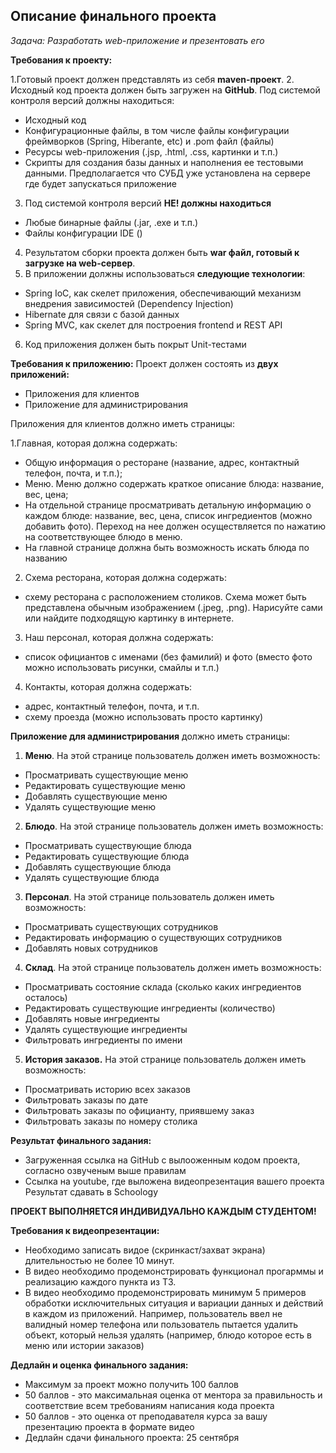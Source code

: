 **Описание финального проекта**
---------------------

*Задача: Разработать web-приложение и презентовать его*

**Требования к проекту:**

1.Готовый проект должен представлять из себя **maven-проект**.
2. Исходный код проекта должен быть загружен на **GitHub**. Под системой контроля версий должны находиться:
- Исходный код
- Конфигурационные файлы, в том числе файлы конфигурации фреймворков (Spring, Hiberante, etc) и .pom файл (файлы)
- Ресурсы web-приложения (.jsp, .html, .css, картинки и т.п.)
- Скрипты для создания базы данных и наполнения ее тестовыми данными. Предполагается что СУБД уже установлена на сервере где будет запускаться приложение
3. Под системой контроля версий **НЕ! должны находиться**
- Любые бинарные файлы (.jar, .exe и т.п.)
- Файлы конфигурации IDE ()
4. Результатом сборки проекта должен быть **war файл, готовый к загрузке на web-сервер**.
5. В приложении должны использоваться **следующие технологии**:
 - Spring IoC, как скелет приложения, обеспечивающий механизм внедрения зависимостей (Dependency Injection)
 - Hibernate для связи с базой данных
 - Spring MVC, как скелет для построения frontend и REST API
6. Код приложения должен быть покрыт Unit-тестами       

**Требования к приложению:**
Проект должен состоять из **двух приложений:**
 - Приложения для клиентов
 - Приложение для администрирования  
                               
Приложения для клиентов должно иметь страницы:

1.Главная, которая должна содержать:
 - Общую информация о ресторане (название, адрес, контактный телефон, почта, и т.п.);
 - Меню. Меню должно содержать краткое описание блюда: название, вес, цена;
 - На отдельной странице просматривать детальную информацию о каждом блюде: название, вес, цена, список ингредиентов (можно добавить фото). Переход на нее должен осуществляется по нажатию на соответствующее блюдо в меню.
 - На главной странице должна быть возможность искать блюда по названию
2. Схема ресторана, которая должна содержать:
 - схему ресторана с расположением столиков. Схема может быть представлена обычным изображением (.jpeg, .png). Нарисуйте сами или найдите подходящую картинку в интернете.
3. Наш персонал, которая должна содержать:
 - список официантов с именами (без фамилий) и фото (вместо фото можно использовать рисунки, смайлы и т.п.)
4. Контакты, которая должна содержать:
 - адрес, контактный телефон, почта, и т.п.
 - cхему проезда (можно использовать просто картинку)
                               
**Приложение для администрирования** должно иметь страницы:
1. **Меню**. На этой странице пользователь должен иметь возможность:
 - Просматривать существующие меню
 - Редактировать существующие меню
 - Добавлять существующие меню
 - Удалять существующие меню
2. **Блюдо**. На этой странице пользователь должен иметь возможность:
 - Просматривать существующие блюда
 - Редактировать существующие блюда
 - Добавлять существующие блюда
 - Удалять существующие блюда
3. **Персонал**. На этой странице пользователь должен иметь возможность:
 - Просматривать существующих сотрудников
 - Редактировать информацию о существующих сотрудников
 - Добавлять новых сотрудников
4. **Склад**. На этой странице пользователь должен иметь возможность:
 - Просматривать состояние склада (сколько каких ингредиентов осталось)
 - Редактировать существующие ингредиенты (количество)
 - Добавлять новые ингредиенты
 - Удалять существующие ингредиенты
 - Фильтровать ингредиенты по имени 
5. **История заказов.** На этой странице пользователь должен иметь возможность:
 - Просматривать историю всех заказов
 - Фильтровать заказы по дате
 - Фильтровать заказы по официанту, приявшему заказ
 - Фильтровать заказы по номеру столика

**Результат финального задания:**
 - Загруженная ссылка на GitHub с вылооженным кодом проекта, согласно озвученым выше правилам
 - Ссылка на youtube, где выложена видеопрезентация вашего проекта
Результат сдавать в Schoology

**ПРОЕКТ ВЫПОЛНЯЕТСЯ ИНДИВИДУАЛЬНО КАЖДЫМ СТУДЕНТОМ!**

**Требования к видеопрезентации:**
 - Необходимо записать видое (скринкаст/захват экрана) длительностью не более 10 минут. 
 - В видео необходимо продемонстрировать функционал прогарммы и реализацию каждого пункта из ТЗ.
 - В видео необходимо продемонстрировать минимум 5 примеров обработки исключительных ситуация и вариации данных и действий в каждом из приложений. Например, пользователь ввел не валидный номер телефона или пользователь пытается удалить объект, который нельзя удалять (например, блюдо которое есть в меню или истории заказов)

**Дедлайн и оценка финального задания:**
 - Максимум за проект можно получить 100 баллов 
 - 50 баллов - это максимальная оценка от ментора за правильность и соответствие всем требованиям написания кода проекта
 - 50 баллов - это оценка от преподавателя курса за вашу презентацию проекта в формате видео
 - Дедлайн сдачи финального проекта: 25 сентября